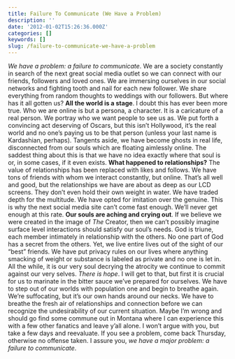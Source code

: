 ```yaml
---
title: Failure To Communicate (We Have a Problem)
description: ''
date: '2012-01-02T15:26:36.000Z'
categories: []
keywords: []
slug: /failure-to-communicate-we-have-a-problem
---
```

_We have a problem: a failure to communicate_. We are a society constantly in search of the next great social media outlet so we can connect with our friends, followers and loved ones. We are immersing ourselves in our social networks and fighting tooth and nail for each new follower. We share everything from random thoughts to weddings with our followers. But where has it all gotten us?
**All the world is a stage**. I doubt this has ever been more true. Who we are online is but a persona, a character. It is a caricature of a real person. We portray who we want people to see us as. We put forth a convincing act deserving of Oscars, but this isn’t Hollywood, it’s the real world and no one’s paying us to be that person (unless your last name is Kardashian, perhaps). Tangents aside, we have become ghosts in real life, disconnected from our souls which are floating aimlessly online. The saddest thing about this is that we have no idea exactly where that soul is or, in some cases, if it even exists.
**What happened to relationships?** The value of relationships has been replaced with likes and follows. We have tons of friends with whom we interact constantly, but online. That’s all well and good, but the relationships we have are about as deep as our LCD screens. They don’t even hold their own weight in water. We have traded depth for the multitude. We have opted for imitation over the genuine. This is why the next social media site can’t come fast enough. We’ll never get enough at this rate.
**Our souls are aching and crying out**. If we believe we were created in the image of _The_ Creator, then we can’t possibly imagine surface level interactions should satisfy our soul’s needs. God is triune, each member intimately in relationship with the others. No one part of God has a secret from the others. Yet, we live entire lives out of the sight of our “best” friends. We have put privacy rules on our lives where anything smacking of weight or substance is labeled as private and no one is let in. All the while, it is our very soul decrying the atrocity we continue to commit against our very selves.
_There is hope_. I will get to that, but first it is crucial for us to marinate in the bitter sauce we’ve prepared for ourselves. We have to step out of our worlds with population one and begin to breathe again. We’re suffocating, but it’s our own hands around our necks. We have to breathe the fresh air of relationships and connection before we can recognize the undesirability of our current situation. Maybe I’m wrong and should go find some commune out in Montana where I can experience this with a few other fanatics and leave y’all alone. I won’t argue with you, but take a few days and reevaluate. If you see a problem, come back Thursday, otherwise no offense taken. I assure you, _we have a major problem: a failure to communicate_.
